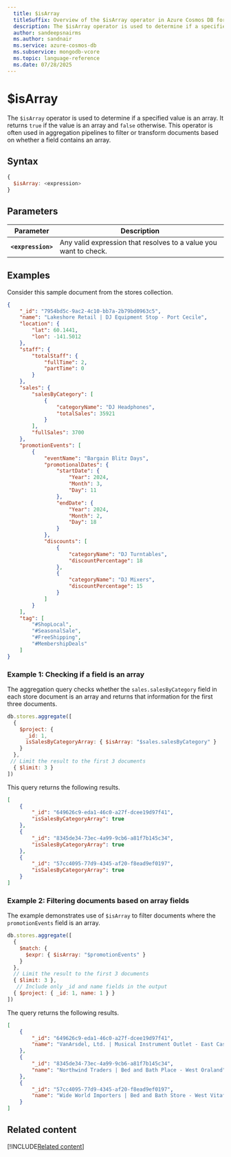 ```yaml
---
  title: $isArray
  titleSuffix: Overview of the $isArray operator in Azure Cosmos DB for MongoDB (vCore)
  description: The $isArray operator is used to determine if a specified value is an array. 
  author: sandeepsnairms
  ms.author: sandnair
  ms.service: azure-cosmos-db
  ms.subservice: mongodb-vcore
  ms.topic: language-reference
  ms.date: 07/28/2025
---
```


# $isArray

The `$isArray` operator is used to determine if a specified value is an array. It returns `true` if the value is an array and `false` otherwise. This operator is often used in aggregation pipelines to filter or transform documents based on whether a field contains an array.

## Syntax

```javascript
{
  $isArray: <expression>
}
```

## Parameters

| Parameter | Description |
| --- | --- |
| **`<expression>`**| Any valid expression that resolves to a value you want to check.|

## Examples

Consider this sample document from the stores collection.

```json
{
    "_id": "7954bd5c-9ac2-4c10-bb7a-2b79bd0963c5",
    "name": "Lakeshore Retail | DJ Equipment Stop - Port Cecile",
    "location": {
        "lat": 60.1441,
        "lon": -141.5012
    },
    "staff": {
        "totalStaff": {
            "fullTime": 2,
            "partTime": 0
        }
    },
    "sales": {
        "salesByCategory": [
            {
                "categoryName": "DJ Headphones",
                "totalSales": 35921
            }
        ],
        "fullSales": 3700
    },
    "promotionEvents": [
        {
            "eventName": "Bargain Blitz Days",
            "promotionalDates": {
                "startDate": {
                    "Year": 2024,
                    "Month": 3,
                    "Day": 11
                },
                "endDate": {
                    "Year": 2024,
                    "Month": 2,
                    "Day": 18
                }
            },
            "discounts": [
                {
                    "categoryName": "DJ Turntables",
                    "discountPercentage": 18
                },
                {
                    "categoryName": "DJ Mixers",
                    "discountPercentage": 15
                }
            ]
        }
    ],
    "tag": [
        "#ShopLocal",
        "#SeasonalSale",
        "#FreeShipping",
        "#MembershipDeals"
    ]
}
```

### Example 1: Checking if a field is an array

The aggregation query checks whether the `sales.salesByCategory` field in each store document is an array and returns that information for the first three documents.

```javascript
db.stores.aggregate([
  {
    $project: {
      _id: 1,
      isSalesByCategoryArray: { $isArray: "$sales.salesByCategory" }
    }
  },
 // Limit the result to the first 3 documents
  { $limit: 3 } 
])
```

This query returns the following results.

```json
[
    {
        "_id": "649626c9-eda1-46c0-a27f-dcee19d97f41",
        "isSalesByCategoryArray": true
    },
    {
        "_id": "8345de34-73ec-4a99-9cb6-a81f7b145c34",
        "isSalesByCategoryArray": true
    },
    {
        "_id": "57cc4095-77d9-4345-af20-f8ead9ef0197",
        "isSalesByCategoryArray": true
    }
]
```

### Example 2: Filtering documents based on array fields

The example demonstrates use of `$isArray` to filter documents where the `promotionEvents` field is an array.

```javascript
db.stores.aggregate([
  {
    $match: {
      $expr: { $isArray: "$promotionEvents" }
    }
  },
  // Limit the result to the first 3 documents
  { $limit: 3 },
   // Include only _id and name fields in the output 
  { $project: { _id: 1, name: 1 } }    
])
```

The query returns the following results.

```json
[
    {
        "_id": "649626c9-eda1-46c0-a27f-dcee19d97f41",
        "name": "VanArsdel, Ltd. | Musical Instrument Outlet - East Cassie"
    },
    {
        "_id": "8345de34-73ec-4a99-9cb6-a81f7b145c34",
        "name": "Northwind Traders | Bed and Bath Place - West Oraland"
    },
    {
        "_id": "57cc4095-77d9-4345-af20-f8ead9ef0197",
        "name": "Wide World Importers | Bed and Bath Store - West Vitafort"
    }
]
```

## Related content

[!INCLUDE[Related content](../includes/related-content.md)]
